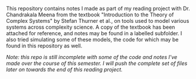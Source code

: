 This repository contains notes I made as part of my reading project with Dr. Chandrakala Meena from the textbook "Introduction to the Theory of Complex Systems" by Stefan Thurner et al., on tools used to model various systems across complexity science. A copy of the textbook has been attached for reference, and notes may be found in a labelled subfolder. I also tried simulating some of these models, the code for which may be found in this repository as well.

_Note: this repo is still incomplete with some of the code and notes I've made over the course of this semester. I will push the complete set of files later on towards the end of this reading project._
